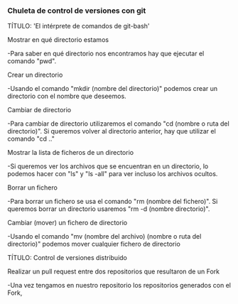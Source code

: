 ### Chuleta de control de versiones con git

TÍTULO: 'El intérprete de comandos de git-bash' 

Mostrar en qué directorio estamos

-Para saber en qué directorio nos encontramos hay que ejecutar el comando "pwd".

Crear un directorio

-Usando el comando "mkdir (nombre del directorio)" podemos crear un directorio con el nombre que deseemos.

Cambiar de directorio

-Para cambiar de directorio utilizaremos el comando "cd (nombre o ruta del directorio)". Si queremos volver al directorio anterior,
hay que utilizar el comando "cd .."

Mostrar la lista de ficheros de un directorio

-Si queremos ver los archivos que se encuentran en un directorio, lo podemos hacer con "ls" y "ls -all" para ver incluso los archivos ocultos.

Borrar un fichero

-Para borrar un fichero se usa el comando "rm (nombre del fichero)". Si queremos borrar un directorio usaremos "rm -d (nombre directorio)".

Cambiar (mover) un fichero de directorio

-Usando el comando "mv (nombre del archivo) (nombre o ruta del directorio)" podemos mover cualquier fichero de directorio


TÍTULO: Control de versiones distribuido

Realizar un pull request entre dos repositorios que resultaron de un Fork

-Una vez tengamos en nuestro repositorio los repositorios generados con el Fork, 